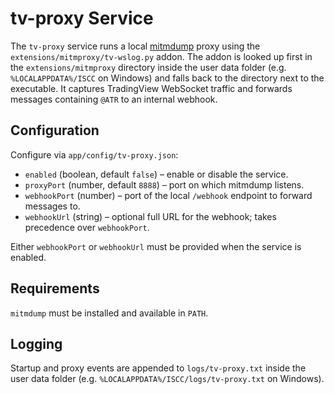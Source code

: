 # tv-proxy Service

The `tv-proxy` service runs a local [mitmdump](https://docs.mitmproxy.org/stable/concepts-mitm-dump/) proxy using the `extensions/mitmproxy/tv-wslog.py` addon. The addon is looked up first in the `extensions/mitmproxy` directory inside the user data folder (e.g. `%LOCALAPPDATA%/ISCC` on Windows) and falls back to the directory next to the executable. It captures TradingView WebSocket traffic and forwards messages containing `@ATR` to an internal webhook.

## Configuration

Configure via `app/config/tv-proxy.json`:

- `enabled` (boolean, default `false`) – enable or disable the service.
- `proxyPort` (number, default `8888`) – port on which mitmdump listens.
- `webhookPort` (number) – port of the local `/webhook` endpoint to forward messages to.
- `webhookUrl` (string) – optional full URL for the webhook; takes precedence over `webhookPort`.

Either `webhookPort` or `webhookUrl` must be provided when the service is enabled.

## Requirements

`mitmdump` must be installed and available in `PATH`.

## Logging

Startup and proxy events are appended to `logs/tv-proxy.txt` inside the user data folder (e.g. `%LOCALAPPDATA%/ISCC/logs/tv-proxy.txt` on Windows).
